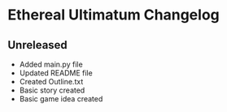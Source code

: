# Ethereal Ultimatum Changelog

## Unreleased
- Added main.py file
- Updated README file
- Created Outline.txt
- Basic story created
- Basic game idea created

